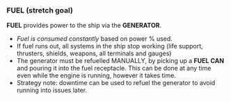 ### FUEL (stretch goal)
**FUEL** provides power to the ship via the **GENERATOR**.
- *Fuel is consumed constantly* based on power % used.
- If fuel runs out, all systems in the ship stop working (life support, thrusters, shields, weapons, all terminals and gauges)
- The generator must be refuelled MANUALLY, by picking up a **FUEL CAN** and pouring it into the fuel receptacle. This can be done at any time even while the engine is running, however it takes time.
- Strategy note: downtime can be used to refuel the generator to avoid running into issues later.